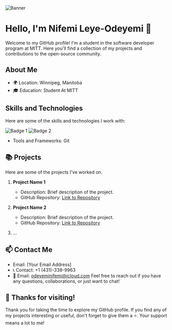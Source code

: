 ![Banner]()

# Hello, I'm Nifemi Leye-Odeyemi 👋

Welcome to my GitHub profile! I'm a student in the software developer program at MITT. Here you'll find a collection of my projects and contributions to the open-source community.

## About Me

- 🌍 Location: Winnipeg, Manitoba
- 🎓 Education: Student At MITT


## Skills and Technologies

Here are some of the skills and technologies I work with:

![Badge 1](https://link-to-badge-1-image.png)
![Badge 2](https://link-to-badge-2-image.png)

- Tools and Frameworks: Git


## 📚 Projects

Here are some of the projects I've worked on.

1. **Project Name 1**
   - Description: Brief description of the project.
   - GitHub Repository: [Link to Repository](link_to_repo)

2. **Project Name 2**
   - Description: Brief description of the project.
   - GitHub Repository: [Link to Repository](link_to_repo)

3. ...


## 📫 Contact Me

- Email: [Your Email Address]
- 📞 Contact: +1 (431)-338-9963
- 📧 Email: odeyeminifemi@icloud.com
Feel free to reach out if you have any questions, collaborations, or just want to chat!

## 🙏 Thanks for visiting!

Thank you for taking the time to explore my GitHub profile. If you find any of my projects interesting or useful, don't forget to give them a ⭐️. Your support means a lot to me!
